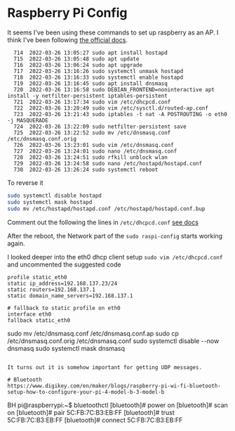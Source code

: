 # Raspberry Pi Config

It seems I've been using these commands to set up raspberry as an AP. I think I've been following [the official docs](https://www.raspberrypi.com/documentation/computers/configuration.html#setting-up-a-routed-wireless-access-point).

```
  714  2022-03-26 13:05:27 sudo apt install hostapd
  715  2022-03-26 13:05:48 sudo apt update
  716  2022-03-26 13:06:24 sudo apt upgrade
  717  2022-03-26 13:16:26 sudo systemctl unmask hostapd
  718  2022-03-26 13:16:33 sudo systemctl enable hostapd
  719  2022-03-26 13:16:45 sudo apt install dnsmasq
  720  2022-03-26 13:16:58 sudo DEBIAN_FRONTEND=noninteractive apt install -y netfilter-persistent iptables-persistent
  721  2022-03-26 13:17:34 sudo vim /etc/dhcpcd.conf
  722  2022-03-26 13:20:49 sudo vim /etc/sysctl.d/routed-ap.conf
  723  2022-03-26 13:21:43 sudo iptables -t nat -A POSTROUTING -o eth0 -j MASQUERADE
  724  2022-03-26 13:22:09 sudo netfilter-persistent save
  725  2022-03-26 13:22:52 sudo mv /etc/dnsmasq.conf /etc/dnsmasq.conf.orig
  726  2022-03-26 13:23:01 sudo vim /etc/dnsmasq.conf
  727  2022-03-26 13:24:01 sudo nano /etc/dnsmasq.conf
  728  2022-03-26 13:24:51 sudo rfkill unblock wlan
  729  2022-03-26 13:24:58 sudo nano /etc/hostapd/hostapd.conf
  730  2022-03-26 13:26:24 sudo systemctl reboot
```

To reverse it
```bash
sudo systemctl disable hostapd
sudo systemctl mask hostapd
sudo mv /etc/hostapd/hostapd.conf /etc/hostapd/hostapd.conf.bup
```

Comment out the following the lines in `/etc/dhcpcd.conf`
[see docs](https://www.raspberrypi.com/documentation/computers/configuration.html#running-the-new-wireless-ap:~:text=for%20dhcpcd%20with%3A-,sudo%20nano%20/etc/dhcpcd.conf,-Go%20to%)

After the reboot, the Network part of the `sudo raspi-config` starts working again.

I looked deeper into the eth0 dhcp client setup `sudo vim /etc/dhcpcd.conf` and uncommented the suggested code
```
profile static_eth0
static ip_address=192.168.137.23/24
static routers=192.168.137.1
static domain_name_servers=192.168.137.1

# fallback to static profile on eth0
interface eth0
fallback static_eth0
```
sudo mv /etc/dnsmasq.conf /etc/dnsmasq.conf.ap
sudo cp /etc/dnsmasq.conf.orig /etc/dnsmasq.conf
sudo systemctl disable --now dnsmasq
sudo systemctl mask dnsmasq
```

It turns out it is somehow important for getting UDP messages.

# Bluetooth
https://www.digikey.com/en/maker/blogs/raspberry-pi-wi-fi-bluetooth-setup-how-to-configure-your-pi-4-model-b-3-model-b

```
BH pi@raspberrypi:~$ bluetoothctl
[bluetooth]# power on
[bluetooth]# scan on
[bluetooth]# pair 5C:FB:7C:B3:EB:FF
[bluetooth]# trust 5C:FB:7C:B3:EB:FF
[bluetooth]# connect 5C:FB:7C:B3:EB:FF
```


